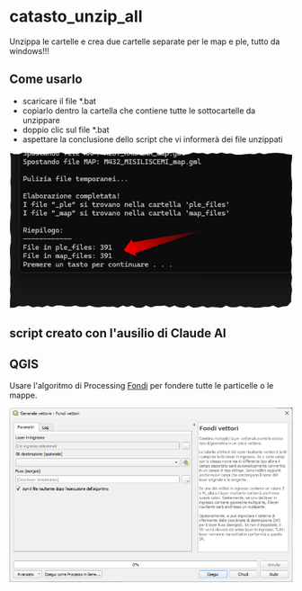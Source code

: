 # catasto_unzip_all

Unzippa le cartelle e crea due cartelle separate per le map e ple, tutto da windows!!!

## Come usarlo

- scaricare il file *.bat
- copiarlo dentro la cartella che contiene tutte le sottocartelle da unzippare
- doppio clic sul file *.bat
- aspettare la conclusione dello script che vi informerà dei file unzippati

![](./img/img_01.png)

## script creato con l'ausilio di Claude AI

## QGIS

Usare l'algoritmo di Processing [Fondi](https://docs.qgis.org/3.34/it/docs/user_manual/processing_algs/qgis/vectorgeneral.html#qgismergevectorlayers) per fondere tutte le particelle o le mappe.


![](./img/fondi.png)

